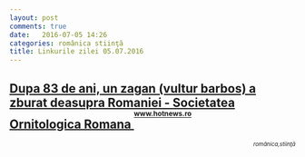 ```yaml
---
layout: post
comments: true
date:   2016-07-05 14:26
categories: românica stiinţă
title: Linkurile zilei 05.07.2016
---
```


## [Dupa 83 de ani, un zagan (vultur barbos) a zburat deasupra Romaniei - Societatea Ornitologica Romana ](http://www.hotnews.ro/stiri-mediu-21136129-dupa-83-ani-zagan-vultur-barbos-zburat-deasupra-romaniei-societatea-ornitologica-romana.htm) <sup><sup><sup>www.hotnews.ro</sup></sup></sup>  
<span style="float: right;" ><sup><sup>_românica,stiinţă_</sup></sup></span>
<br/>
